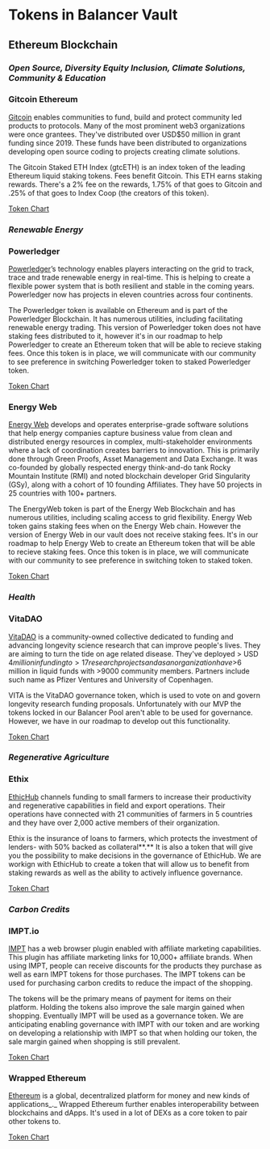 # Tokens in Balancer Vault

## Ethereum Blockchain

### _Open Source, Diversity Equity Inclusion, Climate Solutions, Community & Education_

### Gitcoin Ethereum

[Gitcoin](https://www.gitcoin.co/) enables communities to fund, build and protect community led products to protocols. Many of the most prominent web3 organizations were once grantees. They've distributed over USD$50 million in grant funding since 2019. These funds have been distributed to organizations developing open source coding to projects creating climate solutions.&#x20;

The Gitcoin Staked ETH Index (gtcETH) is an index token of the leading Ethereum liquid staking tokens. Fees benefit Gitcoin. This ETH earns staking rewards. There's a 2% fee on the rewards, 1.75% of that goes to Gitcoin and .25% of that goes to Index Coop (the creators of this token).&#x20;

[Token Chart](https://dex.guru/token/eth/0x36c833eed0d376f75d1ff9dfdee260191336065e)

### _Renewable Energy_

### Powerledger

[Powerledger](https://www.powerledger.io/)’s technology enables players interacting on the grid to track, trace and trade renewable energy in real-time. This is helping to create a flexible power system that is both resilient and stable in the coming years. Powerledger now has projects in eleven countries across four continents.

The Powerledger token is available on Ethereum and is part of the Powerledger Blockchain. It has numerous utilities, including facilitating renewable energy trading. This version of Powerledger token does not have staking fees distributed to it, however it's in our roadmap to help Powerledger to create an Ethereum token that will be able to recieve staking fees. Once this token is in place, we will communicate with our community to see preference in switching Powerledger token to staked Powerledger token.&#x20;

[Token Chart](https://dex.guru/token/eth/0x595832f8fc6bf59c85c527fec3740a1b7a361269)&#x20;

### Energy Web

[Energy Web](https://www.energyweb.org/) develops and operates enterprise-grade software solutions that help energy companies capture business value from clean and distributed energy resources in complex, multi-stakeholder environments where a lack of coordination creates barriers to innovation. This is primarily done through Green Proofs, Asset Management and Data Exchange. It was co-founded by globally respected energy think-and-do tank Rocky Mountain Institute (RMI) and noted blockchain developer Grid Singularity (GSy), along with a cohort of 10 founding Affiliates. They have 50 projects in 25 countries with 100+ partners.&#x20;

The EnergyWeb token is part of the Energy Web Blockchain and has numerous utilities, including scaling access to grid flexibility. Energy Web token gains staking fees when on the Energy Web chain. However the version of Energy Web in our vault does not receive staking fees. It's in our roadmap to help Energy Web to create an Ethereum token that will be able to recieve staking fees. Once this token is in place, we will communicate with our community to see preference in switching token to staked token.&#x20;

[Token Chart](https://dex.guru/token/eth/0x178c820f862b14f316509ec36b13123da19a6054)&#x20;

### _Health_

### VitaDAO

[VitaDAO](https://www.vitadao.com/) is a community-owned collective dedicated to funding and advancing longevity science research that can improve people's lives. They are aiming to turn the tide on age related disease. They've deployed > USD $4 million in funding to >17 research projects and as an organization have >$6 million in liquid funds with >9000 community members. Partners include such name as Pfizer Ventures and University of Copenhagen.&#x20;

VITA is the VitaDAO governance token, which is used to vote on and govern longevity research funding proposals. Unfortunately with our MVP the tokens locked in our Balancer Pool aren't able to be used for governance. However, we have in our roadmap to develop out this functionality.&#x20;

[Token Chart](https://dex.guru/token/eth/0x81f8f0bb1cb2a06649e51913a151f0e7ef6fa321)

### _Regenerative Agriculture_

### Ethix&#x20;

[EthicHub](https://www.ethichub.com) channels funding to small farmers to increase their productivity and regenerative capabilities in field and export operations. Their operations have connected with 21 communities of farmers in 5 countries and they have over 2,000 active members of their organization.&#x20;

Ethix is ​​the insurance of loans to farmers, which protects the investment of lenders- with 50% backed as collateral**.** It is also a token that will give you the possibility to make decisions in the governance of EthicHub. We are workign with EthicHub to create a token that will allow us to benefit from staking rewards as well as the ability to actively influence governance.&#x20;

[Token Chart ](https://dex.guru/token/eth/0xfd09911130e6930bf87f2b0554c44f400bd80d3e)

### _Carbon Credits_

### IMPT.io

[IMPT](https://impt.io/) has a web browser plugin enabled with affiliate marketing capabilities. This plugin has affiliate marketing links for 10,000+ affiliate brands. When using IMPT, people can receive discounts for the products they purchase as well as earn IMPT tokens for those purchases. The IMPT tokens can be used for purchasing carbon credits to reduce the impact of the shopping.&#x20;

The tokens will be the primary means of payment for items on their platform. Holding the tokens also improve the sale margin gained when shopping. Eventually IMPT will be used as a governance token. We are anticipating enabling governance with IMPT with our token and are working on developing a relationship with IMPT so that when holding our token, the sale margin gained when shopping is still prevalent.&#x20;

[Token Chart](https://dex.guru/token/eth/0x04c17b9d3b29a78f7bd062a57cf44fc633e71f85)  &#x20;

### Wrapped Ethereum&#x20;

[Ethereum](https://ethereum.org/) is a global, decentralized platform for money and new kinds of applications_._ Wrapped Ethereum further enables interoperability between blockchains and dApps. It's used in a lot of DEXs as a core token to pair other tokens to.

[Token Chart](https://dex.guru/token/eth/0xc02aaa39b223fe8d0a0e5c4f27ead9083c756cc2)
